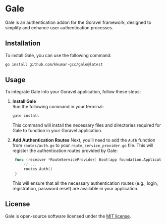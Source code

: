 # Gale

Gale is an authentication addon for the Goravel framework, designed to simplify and enhance user authentication processes.

## Installation

To install Gale, you can use the following command:

```bash
go install github.com/kkumar-gcc/gale@latest
```

## Usage

To integrate Gale into your Goravel application, follow these steps:

1. **Install Gale**\
   Run the following command in your terminal:
    ```bash
    gale install
    ```
   This command will install the necessary files and directories required for Gale to function in your Goravel application.
   
2. **Add Authentication Routes**
   Next, you'll need to add the `Auth` function from `routes/auth.go` to your `route_service_provider.go` file. This will register the authentication routes provided by Gale:
   ```go
    func (receiver *RouteServiceProvider) Boot(app foundation.Application) {
        // ...
        routes.Auth()
    }
    ```
   This will ensure that all the necessary authentication routes (e.g., login, registration, password reset) are available in your application.

## License

Gale is open-source software licensed under the [MIT license](LICENSE).
